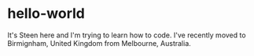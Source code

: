# hello-world

It's Steen here and I'm trying to learn how to code.
I've recently moved to Birmignham, United Kingdom from Melbourne, Australia.
